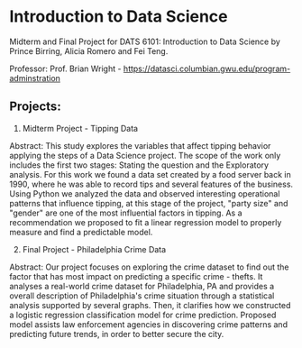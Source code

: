 # Introduction to Data Science

Midterm and Final Project for DATS 6101: Introduction to Data Science by Prince Birring, Alicia Romero and Fei Teng. 

Professor: Prof. Brian Wright - https://datasci.columbian.gwu.edu/program-adminstration

## Projects: 
1. Midterm Project - Tipping Data <br/>

Abstract: This study explores the variables that affect tipping behavior applying the steps of a Data Science project. The scope of the work only includes the first two stages: Stating the question and the Exploratory analysis. For this work we found a data set created by a food server back in 1990, where he was able to record tips and several features of the business. Using Python we analyzed the data and observed interesting operational patterns that influence tipping, at this stage of the project, "party size" and "gender" are one of the most influential factors in tipping. As a recommendation we proposed to fit a linear regression model to properly measure and find a predictable model.<br/>


2. Final Project - Philadelphia Crime Data<br/>

Abstract: Our project focuses on exploring the crime dataset to find out the factor that has most impact on predicting a specific crime - thefts. It analyses a real-world crime dataset for Philadelphia, PA and provides a overall description of Philadelphia's crime situation through a statistical analysis supported by several graphs. Then, it clarifies how we constructed a logistic regression classification model for crime prediction. Proposed model assists law enforcement agencies in discovering crime patterns and predicting future trends, in order to better secure the city.

